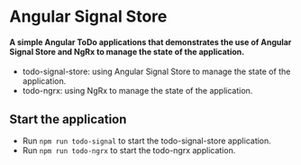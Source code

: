 # Angular Signal Store

#### A simple Angular ToDo applications that demonstrates the use of Angular Signal Store and NgRx to manage the state of the application.

- todo-signal-store: using Angular Signal Store to manage the state of the application.
- todo-ngrx: using NgRx to manage the state of the application.

## Start the application

- Run `npm run todo-signal` to start the todo-signal-store application.
- Run `npm run todo-ngrx` to start the todo-ngrx application.
